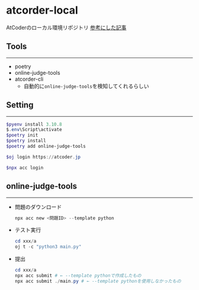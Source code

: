 # atcorder-local
AtCoderのローカル環境リポジトリ
[参考にした記事](https://zenn.dev/dri_cro_6663/scraps/064296ba53e0d6)
## Tools
---
- poetry
- online-judge-tools
- atcorder-cli
  - 自動的に`online-judge-tools`を検知してくれるらしい

## Setting
---
```powershell
$pyenv install 3.10.8
$.env\Script\activate
$poetry init
$poetry install
$poetry add online-judge-tools
```

```powershell
$oj login https://atcoder.jp

$npx acc login
```

## online-judge-tools
---

- 問題のダウンロード
    ```powershell
    npx acc new <問題ID> --template python
    ```

- テスト実行
    ```powershell
    cd xxx/a
    oj t -c "python3 main.py"
    ```

- 提出
    ```powershell
    cd xxx/a
    npx acc submit # ← --template pythonで作成したもの
    npx acc submit ./main.py # ← --template pythonを使用しなかったもの
    ```